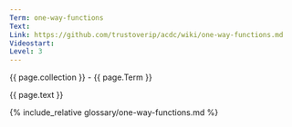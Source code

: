 ```yaml
---
Term: one-way-functions
Text: 
Link: https://github.com/trustoverip/acdc/wiki/one-way-functions.md
Videostart: 
Level: 3
---
```


{{ page.collection }} - {{ page.Term }}

   {{ page.text }}

{% include_relative glossary/one-way-functions.md %}
